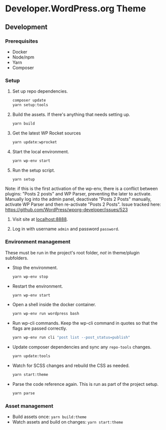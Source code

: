 # Developer.WordPress.org Theme

## Development

### Prerequisites

* Docker
* Node/npm
* Yarn
* Composer

### Setup

1. Set up repo dependencies.

    ```bash
    composer update
    yarn setup:tools
    ```

2. Build the assets. If there's anything that needs setting up.

    ```bash
    yarn build
    ```

3. Get the latest WP Rocket sources

    ```bash
    yarn update:wprocket
    ```

4. Start the local environment.

    ```bash
    yarn wp-env start
    ```

5. Run the setup script.

    ```bash
    yarn setup
    ```

Note: if this is the first activation of the wp-env, there is a conflict between plugins: "Posts 2 posts" and WP Parser, preventing the later to activate.
Manually log into the admin panel, deactivate "Posts 2 Posts" manually, activate WP Parser and then re-activate "Posts 2 Posts".
Issue tracked here: https://github.com/WordPress/wporg-developer/issues/523

1. Visit site at [localhost:8888](http://localhost:8888).

1. Log in with username `admin` and password `password`.

### Environment management

These must be run in the project's root folder, _not_ in theme/plugin subfolders.

* Stop the environment.

    ```bash
    yarn wp-env stop
    ```

* Restart the environment.

    ```bash
    yarn wp-env start
    ```

* Open a shell inside the docker container.

    ```bash
    yarn wp-env run wordpress bash
    ```

* Run wp-cli commands. Keep the wp-cli command in quotes so that the flags are passed correctly.

    ```bash
    yarn wp-env run cli "post list --post_status=publish"
    ```

* Update composer dependencies and sync any `repo-tools` changes.

    ```bash
    yarn update:tools
    ```

* Watch for SCSS changes and rebuild the CSS as needed.

    ```bash
    yarn start:theme
    ```

* Parse the code reference again. This is run as part of the project setup.

    ```bash
    yarn parse
    ```

### Asset management

* Build assets once: `yarn build:theme`
* Watch assets and build on changes: `yarn start:theme`
